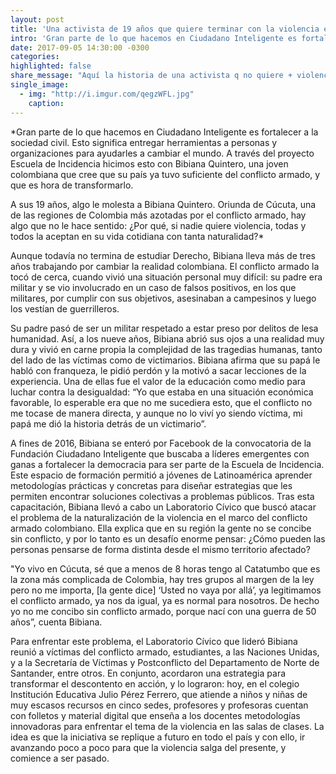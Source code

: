 ```yaml
---
layout: post
title: 'Una activista de 19 años que quiere terminar con la violencia en Colombia'
intro: 'Gran parte de lo que hacemos en Ciudadano Inteligente es fortalecer a la sociedad civil. Esto significa entregar herramientas a personas y organizaciones para ayudarles a cambiar el mundo. A través del proyecto Escuela de Incidencia hicimos esto con Bibiana Quintero, una joven colombiana que cree que su país ya tuvo suficiente del conflicto armado, y que es hora de transformarlo.'
date: 2017-09-05 14:30:00 -0300
categories:
highlighted: false
share_message: "Aquí la historia de una activista q no quiere + violencia en Colombia (via @ciudadanoi)"
single_image:
  - img: "http://i.imgur.com/qegzWFL.jpg"
    caption:
---
```


*Gran parte de lo que hacemos en Ciudadano Inteligente es fortalecer a la sociedad civil. Esto significa entregar herramientas a personas y organizaciones para ayudarles a cambiar el mundo. A través del proyecto Escuela de Incidencia hicimos esto con Bibiana Quintero, una joven colombiana que cree que su país ya tuvo suficiente del conflicto armado, y que es hora de transformarlo. 

A sus 19 años, algo le molesta a Bibiana Quintero. Oriunda de Cúcuta, una de las regiones de Colombia más azotadas por el conflicto armado, hay algo que no le hace sentido: ¿Por qué, si nadie quiere violencia, todas y todos la aceptan en su vida cotidiana con tanta naturalidad?* 


Aunque todavía no termina de estudiar Derecho, Bibiana lleva más de tres años trabajando por cambiar la realidad colombiana. El conflicto armado la tocó de cerca, cuando vivió una situación personal muy difícil: su padre era militar y se vio involucrado en un caso de falsos positivos, en los que militares, por cumplir con sus objetivos, asesinaban a campesinos y luego los vestían de guerrilleros. 

Su padre pasó de ser un militar respetado a estar preso por delitos de lesa humanidad. Así, a los nueve años, Bibiana abrió sus ojos a una realidad muy dura y vivió en carne propia la complejidad de las tragedias humanas, tanto del lado de las víctimas como de victimarios. Bibiana afirma que su papá le habló con franqueza, le pidió perdón y la motivó a sacar lecciones de la experiencia. Una de ellas fue el valor de la educación como medio para luchar contra la desigualdad: “Yo que estaba en una situación económica favorable, lo esperable era que no me sucediera esto, que el conflicto no me tocase de manera directa, y aunque no lo viví yo siendo víctima, mi papá me dió la historia detrás de un victimario”. 

A fines de 2016, Bibiana se enteró por Facebook de la convocatoria de la Fundación Ciudadano Inteligente que buscaba a líderes emergentes con ganas a fortalecer la democracia para ser parte de la Escuela de Incidencia. Este espacio de formación permitió a jóvenes de Latinoamérica aprender metodologías prácticas y concretas para diseñar estrategias que les permiten encontrar soluciones colectivas a problemas públicos. Tras esta capacitación, Bibiana llevó a cabo un Laboratorio Cívico que buscó atacar el problema de la naturalización de la violencia en el marco del conflicto armado colombiano. Ella explica que en su región la gente no se concibe sin conflicto, y por lo tanto es un desafío enorme pensar: ¿Cómo pueden las personas pensarse de forma distinta desde el mismo territorio afectado? 

"Yo vivo en Cúcuta, sé que a menos de 8 horas tengo al Catatumbo que es la zona más complicada de Colombia, hay tres grupos al margen de la ley pero no me importa, [la gente dice] ‘Usted no vaya por allá’, ya legitimamos el conflicto armado, ya nos da igual, ya es normal para nosotros. De hecho yo no me concibo sin conflicto armado, porque nací con una guerra de 50 años”, cuenta Bibiana.

Para enfrentar este problema, el Laboratorio Cívico que lideró Bibiana reunió a víctimas del conflicto armado, estudiantes, a las Naciones Unidas, y a la Secretaría de Víctimas y Postconflicto del Departamento de Norte de Santander, entre otros. En conjunto, acordaron una estrategia para transformar el descontento en acción, y lo lograron: hoy, en el colegio Institución Educativa Julio Pérez Ferrero, que atiende a niños y niñas de muy escasos recursos en cinco sedes, profesores y profesoras cuentan con folletos y material digital que enseña a los docentes metodologías innovadoras para enfrentar el tema de la violencia en las salas de clases. La idea es que la iniciativa se replique a futuro en todo el país y con ello, ir avanzando poco a poco para que la violencia salga del presente, y comience a ser pasado. 
